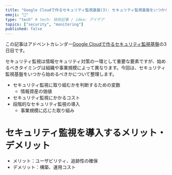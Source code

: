 ```yaml
---
title: "Google Cloudで作るセキュリティ監視基盤(3): セキュリティ監視基盤をいつから始めるか"
emoji: "🔎"
type: "tech" # tech: 技術記事 / idea: アイデア
topics: ["security", "monitoring"]
published: false
---
```


この記事はアドベントカレンダー[Google Cloudで作るセキュリティ監視基盤](https://adventar.org/calendars/9986)の3日目です。

セキュリティ監視は情報セキュリティ対策の一環として重要な要素ですが、始めるべきタイミングは組織や事業規模によって異なります。今回は、セキュリティ監視基盤をいつから始めるべきかについて整理します。

- セキュリティ監視に取り組むかを判断するための変数
    - 情報資産の価値
- セキュリティ監視にかかるコスト
- 段階的なセキュリティ監視の導入
    - 事業規模に応じた取り組み

# セキュリティ監視を導入するメリット・デメリット

- メリット：ユーザビリティ、追跡性の確保
- デメリット：構築、運用コスト

